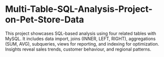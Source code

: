 # Multi-Table-SQL-Analysis-Project-on-Pet-Store-Data
This project showcases SQL-based analysis using four related tables with MySQL. It includes data import, joins (INNER, LEFT, RIGHT), aggregations (SUM, AVG), subqueries, views for reporting, and indexing for optimization. Insights reveal sales trends, customer behaviour, and regional patterns.
